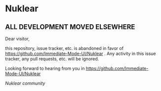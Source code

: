 # Nuklear

## ALL DEVELOPMENT MOVED ELSEWHERE

Dear visitor,

this repository, issue tracker, etc. is abandoned in favor of https://github.com/Immediate-Mode-UI/Nuklear . Any activity in this issue tracker, any pull requests, etc. will be ignored.

Looking forward to hearing from you in https://github.com/Immediate-Mode-UI/Nuklear

*Nuklear community*

